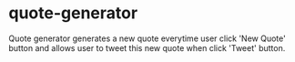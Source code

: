 # quote-generator
Quote generator generates a new quote everytime user click 'New Quote' button and allows user to tweet this new quote when click 'Tweet' button. 
